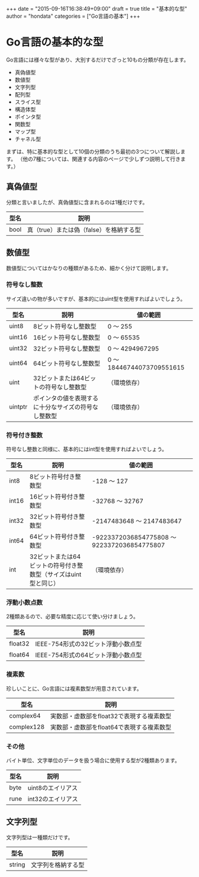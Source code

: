 +++
date = "2015-09-16T16:38:49+09:00"
draft = true
title = "基本的な型"
author = "hondata"
categories = ["Go言語の基本"]
+++

# Go言語の基本的な型

Go言語には様々な型があり、大別するだけでざっと10もの分類が存在します。

- 真偽値型
- 数値型
- 文字列型
- 配列型
- スライス型
- 構造体型
- ポインタ型
- 関数型
- マップ型
- チャネル型

まずは、特に基本的な型として10個の分類のうち最初の3つについて解説します。
（他の7種については、関連する内容のページで少しずつ説明して行きます。）

## 真偽値型

分類と言いましたが、真偽値型に含まれるのは1種だけです。

|型名|説明|
|---|---|
|bool|真（true）または偽（false）を格納する型|

## 数値型

数値型についてはかなりの種類があるため、細かく分けて説明します。

### 符号なし整数

サイズ違いの物が多いですが、基本的にはuint型を使用すればよいでしょう。

|型名|説明|値の範囲|
|---|---|---|
|uint8|8ビット符号なし整数型|0 ～ 255|
|uint16|16ビット符号なし整数型|0 ～ 65535|
|uint32|32ビット符号なし整数型|0 ～ 4294967295|
|uint64|64ビット符号なし整数型|0 ～ 18446744073709551615|
|uint|32ビットまたは64ビットの符号なし整数型|（環境依存）|
|uintptr|ポインタの値を表現するに十分なサイズの符号なし整数型|（環境依存）|

### 符号付き整数

符号なし整数と同様に、基本的にはint型を使用すればよいでしょう。

|型名|説明|値の範囲|
|---|---|---|
|int8|8ビット符号付き整数型|-128 ～ 127|
|int16|16ビット符号付き整数型|-32768 ～ 32767|
|int32|32ビット符号付き整数型|-2147483648 ～ 2147483647|
|int64|64ビット符号付き整数型|-9223372036854775808 ～ 9223372036854775807|
|int|32ビットまたは64ビットの符号付き整数型（サイズはuint型と同じ）|（環境依存）|

### 浮動小数点数

2種類あるので、必要な精度に応じて使い分けましょう。

|型名|説明|
|---|---|
|float32|IEEE-754形式の32ビット浮動小数点型|
|float64|IEEE-754形式の64ビット浮動小数点型|

### 複素数

珍しいことに、Go言語には複素数型が用意されています。

|型名|説明|
|---|---|
|complex64|実数部・虚数部をfloat32で表現する複素数型|
|complex128|実数部・虚数部をfloat64で表現する複素数型|

### その他

バイト単位、文字単位のデータを扱う場合に使用する型が2種類あります。

|型名|説明|
|---|---|
|byte|uint8のエイリアス|
|rune|int32のエイリアス|

## 文字列型

文字列型は一種類だけです。

|型名|説明|
|---|---|
|string|文字列を格納する型|
